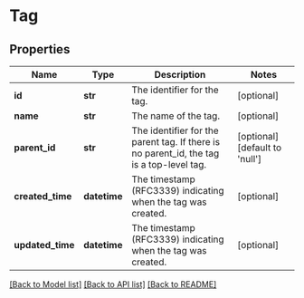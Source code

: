 # Tag

## Properties
Name | Type | Description | Notes
------------ | ------------- | ------------- | -------------
**id** | **str** | The identifier for the tag. | [optional] 
**name** | **str** | The name of the tag. | [optional] 
**parent_id** | **str** | The identifier for the parent tag. If there is no parent_id, the tag is a top-level tag. | [optional] [default to 'null']
**created_time** | **datetime** | The timestamp (RFC3339) indicating when the tag was created. | [optional] 
**updated_time** | **datetime** | The timestamp (RFC3339) indicating when the tag was created. | [optional] 

[[Back to Model list]](../README.md#documentation-for-models) [[Back to API list]](../README.md#documentation-for-api-endpoints) [[Back to README]](../README.md)

